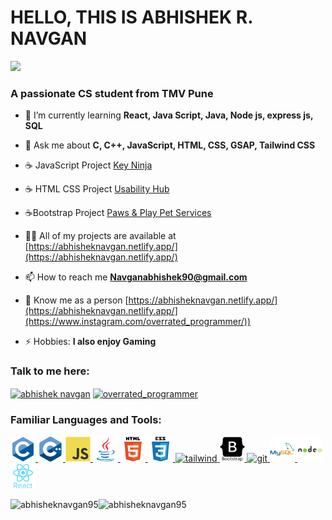 <h1 align="left">HELLO, THIS IS ABHISHEK R. NAVGAN</h1>

<img width="200px" src="https://instagram.fpnq21-1.fna.fbcdn.net/v/t51.2885-19/400475980_870152837749477_2919817753179475419_n.jpg?stp=dst-jpg_s150x150&_nc_ht=instagram.fpnq21-1.fna.fbcdn.net&_nc_cat=101&_nc_ohc=UAGAcYxYdTwAX8glaiG&edm=ACWDqb8BAAAA&ccb=7-5&oh=00_AfCw_7Im3FRfiQYHthRQcc8FMwCMZicna3S914gkgfLfhg&oe=6556DDA7&_nc_sid=ee9879">
<h3 align="left">A passionate CS student from TMV Pune</h3>

- 🌱 I’m currently learning **React, Java Script, Java, Node js, express js, SQL**

- 💬 Ask me about **C, C++, JavaScript, HTML, CSS, GSAP, Tailwind CSS**

- ☕ JavaScript Project [Key Ninja](https://abhisheknavgan95.github.io/Key-Ninja/)

- ☕ HTML CSS Project [Usability Hub](https://abhisheknavgan95.github.io/Usability-Hub/)

- ☕Bootstrap Project [Paws & Play Pet Services](https://abhisheknavgan95.github.io/Paws-Play-Dog-Services/)

- 👨‍💻 All of my projects are available at [https://abhisheknavgan.netlify.app/](https://abhisheknavgan.netlify.app/)

- 📫 How to reach me **Navganabhishek90@gmail.com**

- 📄 Know me as a person [https://abhisheknavgan.netlify.app/](https://abhisheknavgan.netlify.app/](https://www.instagram.com/overrated_programmer/))

- ⚡ Hobbies: **I also enjoy Gaming**

<h3 align="left">Talk to me here:</h3>
<p align="left">
<a href="https://linkedin.com/in/abhishek navgan" target="blank"><img align="center" src="https://raw.githubusercontent.com/rahuldkjain/github-profile-readme-generator/master/src/images/icons/Social/linked-in-alt.svg" alt="abhishek navgan" height="30" width="40" /></a>
<a href="https://instagram.com/overrated_programmer" target="blank"><img align="center" src="https://raw.githubusercontent.com/rahuldkjain/github-profile-readme-generator/master/src/images/icons/Social/instagram.svg" alt="overrated_programmer" height="30" width="40" /></a>
</p>

<h3 align="left">Familiar Languages and Tools:</h3>
<p align="left"> 
  <a href="https://www.cprogramming.com/" target="_blank" rel="noreferrer"> <img src="https://raw.githubusercontent.com/devicons/devicon/master/icons/c/c-original.svg" alt="c" width="40" height="40"/> </a> 
  <a href="https://www.w3schools.com/cpp/" target="_blank" rel="noreferrer"> <img src="https://raw.githubusercontent.com/devicons/devicon/master/icons/cplusplus/cplusplus-original.svg" alt="cplusplus" width="40" height="40"/> </a>
    <a href="https://developer.mozilla.org/en-US/docs/Web/JavaScript" target="_blank" rel="noreferrer"> <img src="https://raw.githubusercontent.com/devicons/devicon/master/icons/javascript/javascript-original.svg" alt="javascript" width="40" height="40"/> </a> 
  <a href="https://www.java.com" target="_blank" rel="noreferrer"> <img src="https://raw.githubusercontent.com/devicons/devicon/master/icons/java/java-original.svg" alt="java" width="40" height="40"/> </a> 
    <a href="https://www.w3.org/html/" target="_blank" rel="noreferrer"> <img src="https://raw.githubusercontent.com/devicons/devicon/master/icons/html5/html5-original-wordmark.svg" alt="html5" width="40" height="40"/> </a> 
    <a href="https://www.w3schools.com/css/" target="_blank" rel="noreferrer"> <img src="https://raw.githubusercontent.com/devicons/devicon/master/icons/css3/css3-original-wordmark.svg" alt="css3" width="40" height="40"/> </a>
  <a href="https://tailwindcss.com/" target="_blank" rel="noreferrer"> <img src="https://www.vectorlogo.zone/logos/tailwindcss/tailwindcss-icon.svg" alt="tailwind" width="40" height="40"/> </a> 
  <a href="https://getbootstrap.com" target="_blank" rel="noreferrer"> <img src="https://raw.githubusercontent.com/devicons/devicon/master/icons/bootstrap/bootstrap-plain-wordmark.svg" alt="bootstrap" width="40" height="40"/> </a>   
  <a href="https://git-scm.com/" target="_blank" rel="noreferrer"> <img src="https://www.vectorlogo.zone/logos/git-scm/git-scm-icon.svg" alt="git" width="40" height="40"/> </a> 
  <a href="https://www.mysql.com/" target="_blank" rel="noreferrer"> <img src="https://raw.githubusercontent.com/devicons/devicon/master/icons/mysql/mysql-original-wordmark.svg" alt="mysql" width="40" height="40"/> </a> 
  <a href="https://nodejs.org" target="_blank" rel="noreferrer"> <img src="https://raw.githubusercontent.com/devicons/devicon/master/icons/nodejs/nodejs-original-wordmark.svg" alt="nodejs" width="40" height="40"/> </a> 
  <a href="https://reactjs.org/" target="_blank" rel="noreferrer"> <img src="https://raw.githubusercontent.com/devicons/devicon/master/icons/react/react-original-wordmark.svg" alt="react" width="40" height="40"/> </a> 
</p>
<p><img align="left" src="https://github-readme-stats.vercel.app/api/top-langs?username=abhisheknavgan95&show_icons=true&locale=en&layout=compact" alt="abhisheknavgan95" /></p>
<p><img align="left" src="https://github-readme-streak-stats.herokuapp.com/?user=abhisheknavgan95&" alt="abhisheknavgan95" /></p>
